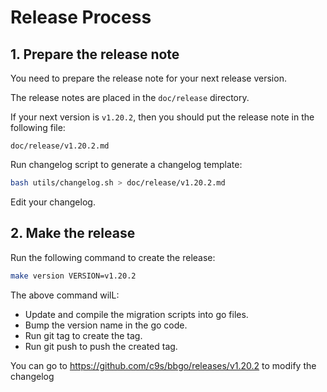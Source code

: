 # Release Process

## 1. Prepare the release note

You need to prepare the release note for your next release version.

The release notes are placed in the `doc/release` directory.

If your next version is `v1.20.2`, then you should put the release note in the following file:

```
doc/release/v1.20.2.md
```

Run changelog script to generate a changelog template:

```sh
bash utils/changelog.sh > doc/release/v1.20.2.md
```

Edit your changelog.

## 2. Make the release

Run the following command to create the release:

```sh
make version VERSION=v1.20.2
```

The above command wilL:

- Update and compile the migration scripts into go files.
- Bump the version name in the go code.
- Run git tag to create the tag.
- Run git push to push the created tag.


You can go to <https://github.com/c9s/bbgo/releases/v1.20.2> to modify the changelog
